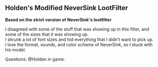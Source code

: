 ## Holden's Modified NeverSink LootFilter ##

**Based on the strict version of NeverSink's lootfilter**

I disagreed with some of the stuff that was showing up in this filter, and some of the sizes that it was showing up.  
I shrunk a lot of font sizes and hid everything that I didn't want to pick up.  
I love the format, sounds, and color scheme of NeverSink, so I stuck with his model.  

Questions:  @Holden in game.
